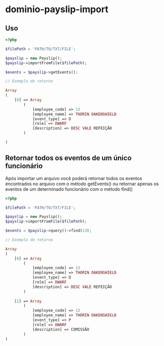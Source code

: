 # dominio-payslip-import

## Uso

```php
<?php 

$filePath = 'PATH/TO/TXT/FILE';

$payslip = new Payslip();
$payslip->importFromFile($filePath);

$events = $payslip->getEvents();

// Exemplo de retorno

Array
(
    [0] => Array
        (
            [employee_code] => 13
            [employee_name] => THORIN OAKENSHIELD
            [event_type] => D
            [role] => DWARF
            [description] => DESC VALE REFEIÇÃO 
        )

)
```

## Retornar todos os eventos de um único funcionário

Após importar um arquivo você poderá retornar todos os eventos encontrados no arquivo com o método getEvents() ou retornar apenas os eventos de um determinado funcionário com o método find()

```php
<?php 

$filePath = 'PATH/TO/TXT/FILE';

$payslip = new Payslip();
$payslip->importFromFile($filePath);

$events = $payslip->query()->find(13);

// Exemplo de retorno

Array
(
    [0] => Array
        (
            [employee_code] => 13
            [employee_name] => THORIN OAKENSHIELD
            [event_type] => D
            [role] => DWARF
            [description] => DESC VALE REFEIÇÃO 
        )
       
    [1] => Array
        (
            [employee_code] => 13
            [employee_name] => THORIN OAKENSHIELD
            [event_type] => P
            [role] => DWARF
            [description] => COMISSÃO
        )
)
```
